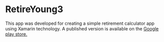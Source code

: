 # RetireYoung3
This app was developed for creating a simple retirement calculator app using Xamarin technology. A published version is available on the <a href="https://play.google.com/store/apps/details?id=com.xamarin.retireyoung&hl=en">Google play store.</a>
